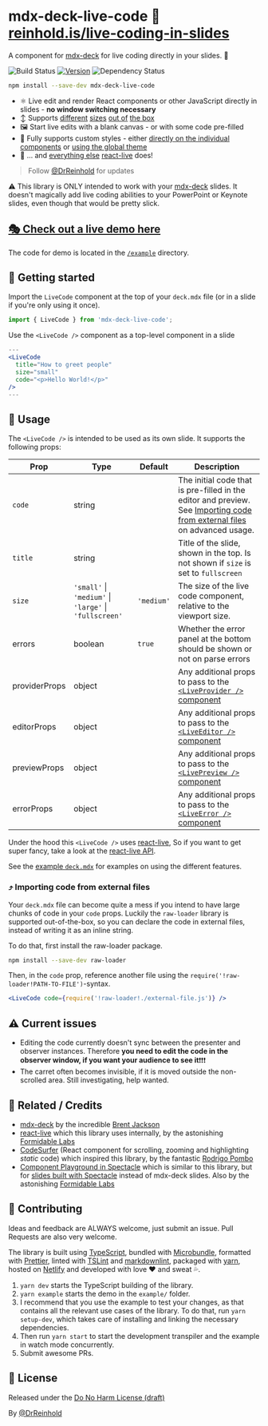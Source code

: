 # mdx-deck-live-code 🤯 [reinhold.is/live-coding-in-slides](https://reinhold.is/live-coding-in-slides)

<!-- gif -->

A component for [mdx-deck](https://github.com/jxnblk/mdx-deck) for live coding directly in your slides. 🤯

![Build Status](https://img.shields.io/circleci/project/github/JReinhold/mdx-deck-live-code/master.svg?style=flat-square)
[![Version](https://img.shields.io/npm/v/mdx-deck-live-code.svg?style=flat-square)](https://www.npmjs.com/package/mdx-deck-live-code)
![Dependency Status](https://img.shields.io/librariesio/github/jreinhold/mdx-deck-live-code.svg?style=flat-square)

```bash
npm install --save-dev mdx-deck-live-code
```

- ⚛️ Live edit and render React components or other JavaScript directly in slides - **no window switching necessary**
- ↕️ Supports
  [different](https://reinhold.is/live-coding-in-slides/#2)
  [sizes](https://reinhold.is/live-coding-in-slides/#3)
  [out of](https://reinhold.is/live-coding-in-slides/#4)
  [the box](https://reinhold.is/live-coding-in-slides/#5)
- 🖼 Start live edits with a blank canvas - or with some code pre-filled
- 🎨 Fully supports custom styles - either [directly on the individual components](https://reinhold.is/live-coding-in-slides/#6) or [using the global theme](https://reinhold.is/live-coding-in-slides/#7)
- 👏 ... and [everything else](https://reinhold.is/live-coding-in-slides/#11) [react-live](https://github.com/FormidableLabs/react-live) does!

> Follow [@DrReinhold](https://twitter.com/DrReinhold) for updates

⚠️ This library is ONLY intended to work with your [mdx-deck](https://github.com/jxnblk/mdx-deck) slides. It doesn't magically add live coding abilities to your PowerPoint or Keynote slides, even though that would be pretty slick.

## [🎭 Check out a live demo here](https://reinhold.is/live-coding-in-slides)

The code for demo is located in the [`/example`](/example) directory.

## 🐣 Getting started

Import the `LiveCode` component at the top of your `deck.mdx` file (or in a slide if you're only using it once).

```js
import { LiveCode } from 'mdx-deck-live-code';
```

Use the `<LiveCode />` component as a top-level component in a slide

```jsx
---
<LiveCode
  title="How to greet people"
  size="small"
  code="<p>Hello World!</p>"
/>
---
```

## 🐓 Usage

The `<LiveCode />` is intended to be used as its own slide.
It supports the following props:

| Prop          | Type                                                   | Default    | Description                                                                                                                                                      |
| ------------- | ------------------------------------------------------ | ---------- | ---------------------------------------------------------------------------------------------------------------------------------------------------------------- |
| `code`        | string                                                 |            | The initial code that is pre-filled in the editor and preview. See [Importing code from external files](#-importing-code-from-external-files) on advanced usage. |
| `title`       | string                                                 |            | Title of the slide, shown in the top. Is not shown if `size` is set to `fullscreen`                                                                              |
| `size`        | `'small'` \| `'medium'` \| `'large'` \| `'fullscreen'` | `'medium'` | The size of the live code component, relative to the viewport size.                                                                                              |
| errors        | boolean                                                | `true`     | Whether the error panel at the bottom should be shown or not on parse errors                                                                                     |
| providerProps | object                                                 |            | Any additional props to pass to the [`<LiveProvider />` component](https://github.com/FormidableLabs/react-live#liveprovider-)                                   |
| editorProps   | object                                                 |            | Any additional props to pass to the [`<LiveEditor />` component](https://github.com/FormidableLabs/react-live#liveeditor-)                                       |
| previewProps  | object                                                 |            | Any additional props to pass to the [`<LivePreview />` component](https://github.com/FormidableLabs/react-live#livepreview-)                                     |
| errorProps    | object                                                 |            | Any additional props to pass to the [`<LiveError />` component](https://github.com/FormidableLabs/react-live#liveerror-)                                         |

Under the hood this `<LiveCode />` uses [react-live](https://github.com/FormidableLabs/react-live), So if you want to get super fancy, take a look at the [react-live API](https://github.com/FormidableLabs/react-live#api).

See the [example `deck.mdx`](/example/deck.mdx) for examples on using the different features.

### ⤴ Importing code from external files

Your `deck.mdx` file can become quite a mess if you intend to have large chunks of code in your `code` props. Luckily the `raw-loader` library is supported out-of-the-box, so you can declare the code in external files, instead of writing it as an inline string.

To do that, first install the raw-loader package.

```bash
npm install --save-dev raw-loader
```

Then, in the `code` prop, reference another file using the `require('!raw-loader!PATH-TO-FILE')`-syntax.

```jsx
<LiveCode code={require('!raw-loader!./external-file.js')} />
```

## ⚠️ Current issues

- Editing the code currently doesn't sync between the presenter and observer instances. Therefore **you need to edit the code in the observer window, if you want your audience to see it**❗️❗️❗️
- The carret often becomes invisible, if it is moved outside the non-scrolled area. Still investigating, help wanted.

## 🙏 Related / Credits

- [mdx-deck](https://github.com/jxnblk/mdx-deck) by the incredible [Brent Jackson](https://jxnblk.com/)
- [react-live](https://github.com/FormidableLabs/react-live) which this library uses internally, by the astonishing [Formidable Labs](https://formidable.com/)
- [CodeSurfer](https://github.com/pomber/code-surfer) (React component for scrolling, zooming and highlighting _static_ code) which inspired this library, by the fantastic [Rodrigo Pombo](https://twitter.com/pomber)
- [Component Playground in Spectacle](https://github.com/FormidableLabs/spectacle#component-playground) which is similar to this library, but for [slides built with Spectacle](https://github.com/FormidableLabs/spectacle) instead of mdx-deck slides. Also by the astonishing [Formidable Labs](https://formidable.com/)

## 🤝 Contributing

Ideas and feedback are ALWAYS welcome, just submit an issue.
Pull Requests are also very welcome.

The library is built using [TypeScript](https://www.typescriptlang.org), bundled with [Microbundle](https://github.com/developit/microbundle), formatted with [Prettier](https://prettier.io/), linted with [TSLint](https://palantir.github.io/tslint/) and [markdownlint](https://github.com/DavidAnson/markdownlint), packaged with [yarn](https://yarnpkg.com), hosted on [Netlify](https://www.netlify.com/) and developed with love ❤️ and sweat 💦.

1. `yarn dev` starts the TypeScript building of the library.
2. `yarn example` starts the demo in the `example/` folder.
3. I recommend that you use the example to test your changes, as that contains all the relevant use cases of the library. To do that, run `yarn setup-dev`, which takes care of installing and linking the necessary dependencies.
4. Then run `yarn start` to start the development transpiler and the example in watch mode concurrently.
5. Submit awesome PRs.

## 📝 License

Released under the [Do No Harm License (draft)](https://github.com/raisely/NoHarm)

By [@DrReinhold](https://twitter.com/DrReinhold)
